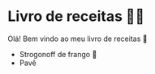# Livro de receitas :man_cook:

Olá! Bem vindo ao meu livro de receitas :cookie:

- Strogonoff de frango :chicken:
- Pavê
